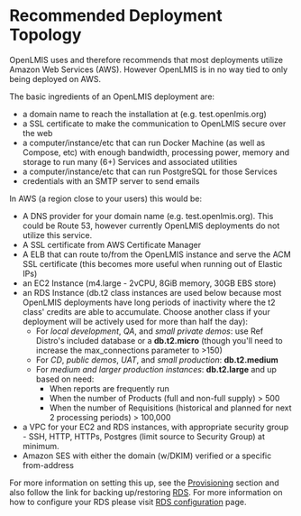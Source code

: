 # Recommended Deployment Topology

OpenLMIS uses and therefore recommends that most deployments utilize Amazon Web Services (AWS).  However OpenLMIS is in no way
tied to only being deployed on AWS.

The basic ingredients of an OpenLMIS deployment are:
* a domain name to reach the installation at (e.g. test.openlmis.org)
* a SSL certificate to make the communication to OpenLMIS secure over the web
* a computer/instance/etc that can run Docker Machine (as well as Compose, etc) with enough bandwidth, processing power, memory and
storage to run many (6+) Services and associated utilities
* a computer/instance/etc that can run PostgreSQL for those Services
* credentials with an SMTP server to send emails

In AWS (a region close to your users) this would be:
* A DNS provider for your domain name (e.g. test.openlmis.org).  This could be Route 53, however currently OpenLMIS deployments do
not utilize this service.
* A SSL certificate from AWS Certificate Manager
* A ELB that can route to/from the OpenLMIS instance and serve the ACM SSL certificate (this becomes more useful when running out
of Elastic IPs)
* an EC2 Instance (m4.large - 2vCPU, 8GiB memory, 30GB EBS store)
* an RDS Instance (db.t2 class instances are used below because most OpenLMIS
deployments have long periods of inactivity where the t2 class' credits are
able to accumulate.  Choose another class if your deployment will be
actively used for more than half the day):
  * For *local development*, *QA*, and *small private  demos*: use Ref Distro's
    included database or a **db.t2.micro** (though you'll need to increase the
    max_connections parameter to >150)
  * For *CD*, *public demos*, *UAT*, and *small production*: **db.t2.medium**
  * For *medium and larger production instances*: **db.t2.large** and up based on need:
    * When reports are frequently run
    * When the number of Products (full and non-full supply) > 500
    * When the number of Requisitions (historical and planned for next 2
      processing periods) > 100,000
* a VPC for your EC2 and RDS instances, with appropriate security group - SSH, HTTP, HTTPs, Postgres (limit source to Security Group)
at minimum.
* Amazon SES with either the domain (w/DKIM) verified or a specific from-address

For more information on setting this up, see the [Provisioning](provision/Provision-single-host.md) section and also follow the
link for backing up/restoring [RDS](deployment#using-amazons-rds). For more information on how to
configure your RDS please visit [RDS configuration](provision/RDS-configuration.md) page.

